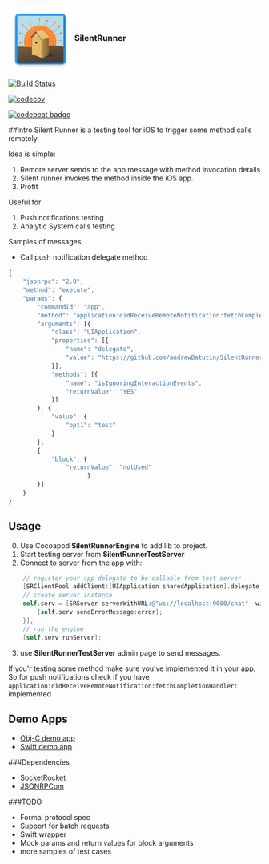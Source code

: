 <h3 align="left" >
  <img valign="middle" src="https://raw.githubusercontent.com/HouseOfRisingSun/SilentRunner/master/assets/house_of_rising_sun.png">
  <b>SilentRunner</b>
</h3>

 [![Build Status](https://travis-ci.org/HouseOfRisingSun/SilentRunner.svg?branch=master)](https://travis-ci.org/andrewBatutin/SilentRunner)

 [![codecov](https://codecov.io/gh/HouseOfRisingSun/SilentRunner/branch/master/graph/badge.svg)](https://codecov.io/gh/HouseOfRisingSun/SilentRunner)

 [![codebeat badge](https://codebeat.co/badges/3b2fee2c-afc2-4410-9281-6b56224ee112)](https://codebeat.co/projects/github-com-andrewbatutin-silentrunner)

##Intro
Silent Runner is a testing tool for iOS to trigger some method calls remotely

Idea is simple:
1. Remote server sends to the app message with method invocation details
2. Silent runner invokes the method inside the iOS app.
3. Profit

Useful for
1. Push notifications testing
2. Analytic System calls testing



Samples of messages:

* Call push notification delegate method
```javascript
{
    "jsonrpc": "2.0",
    "method": "execute",
    "params": {
        "commandId": "app",
        "method": "application:didReceiveRemoteNotification:fetchCompletionHandler:",
        "arguments": [{
            "class": "UIApplication",
            "properties": [{
                "name": "delegate",
                "value": "https://github.com/andrewBatutin/SilentRunner"
            }],
            "methods": [{
                "name": "isIgnoringInteractionEvents",
                "returnValue": "YES"
            }]
        }, {
            "value": {
                "opt1": "test"
            }
        },
        {
            "block": {
                "returnValue": "notUsed"
                      }
        }]
    }
}

```
## Usage

0. Use Cocoapod **SilentRunnerEngine** to add lib to project.
1. Start testing server from **SilentRunnerTestServer**
2. Connect to server from the app with:
```objective-c
    // register your app delegate to be callable from test server
    [SRClientPool addClient:[UIApplication sharedApplication].delegate forTag:@"app"];
    // create server instance
    self.serv = [SRServer serverWithURL:@"ws://localhost:9000/chat"  withErrorHandler:^(NSError * error) {
        [self.serv sendErrorMessage:error];
    }];
    // run the engine
    [self.serv runServer];
```
3. use **SilentRunnerTestServer** admin page to send messages.

If you'r testing some method make sure you've implemented it in your app.
So for push notifications check if you have `application:didReceiveRemoteNotification:fetchCompletionHandler:` implemented

## Demo Apps

* [Obj-C demo app](https://github.com/HouseOfRisingSun/SilentRunnerDemo)
* [Swift demo app](https://github.com/HouseOfRisingSun/SRTestApp)

###Dependencies
* [SocketRocket](https://github.com/facebook/SocketRocket)
* [JSONRPCom](https://github.com/andrewBatutin/JSONRPCom)

###TODO

* Formal protocol spec
* Support for batch requests
* Swift wrapper
* Mock params and return values for  block arguments
* more samples of test cases
